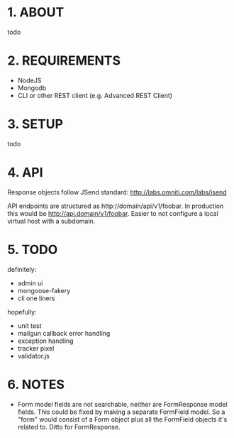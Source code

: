 # 1. ABOUT

todo

# 2. REQUIREMENTS

* NodeJS
* Mongodb
* CLI or other REST client (e.g. Advanced REST Client)

# 3. SETUP

todo

# 4. API

Response objects follow JSend standard: http://labs.omniti.com/labs/jsend

API endpoints are structured as http://domain/api/v1/foobar. In production this would be http://api.domain/v1/foobar. Easier to not configure a local virtual host with a subdomain.

# 5. TODO

definitely:
- admin ui
- mongoose-fakery
- cli one liners

hopefully:
- unit test
- mailgun callback error handling
- exception handling
- tracker pixel
- validator.js

# 6. NOTES

- Form model fields are not searchable, neither are FormResponse model fields. This could be fixed by making a separate FormField model. So a "form" would consist of a Form object plus all the FormField objects it's related to. Ditto for FormResponse.
